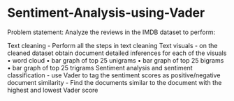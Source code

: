 # Sentiment-Analysis-using-Vader
Problem statement: Analyze the reviews in the IMDB dataset to perform:

Text cleaning - Perform all the steps in text cleaning
Text visuals - on the cleaned dataset obtain document detailed inferences for each of the visuals • word cloud • bar graph of top 25 unigrams • bar graph of top 25 bigrams • bar graph of top 25 trigrams
Sentiment analysis and sentiment classification - use Vader to tag the sentiment scores as positive/negative
document similarity - Find the documents similar to the document with the highest and lowest Vader score
